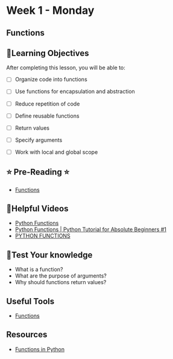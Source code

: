 # Week 1 - Monday

## Functions

## 📍Learning Objectives
After completing this lesson, you will be able to:

- [ ] Organize code into functions
- [ ] Use functions for encapsulation and abstraction
- [ ] Reduce repetition of code
- [ ] Define reusable functions
- [ ] Return values
- [ ] Specify arguments
- [ ] Work with local and global scope


## ⭐️ Pre-Reading ⭐️
- [Functions](https://digitalcrafts.instructure.com/courses/189/pages/reading-functions)

<!-- ## 📍Agenda
-  -->

<!-- ## 🟡 Lecture Presentations
- [Functions](https://dc-houston.herokuapp.com/p2/Python/Functions.html#1) -->

<!-- ## 🟣Labs
[functions lab](https://github.com/veros-labs/lab-python-functions)  -->


 <!-- ## 🔶 Practice Problems
 - [Problems for additional practice](https://github.com/veros-labs/practice-python-functions) -->

<!-- ## 🟠Homework  
- [assignment](./homework/) -->


## 🔵Helpful Videos
- [Python Functions](https://www.youtube.com/watch?v=9Os0o3wzS_I)
- [Python Functions | Python Tutorial for Absolute Beginners #1](https://www.youtube.com/watch?v=u-OmVr_fT4s)
- [PYTHON FUNCTIONS](https://www.youtube.com/watch?v=_ypAw_pCOt8)

<!-- ## ✔️Todo Checklist
- [ ] -->

<!-- ## 🔶Vocabulary -->

## 🔷Test Your knowledge
- What is a function?
- What are the purpose of arguments?
- Why should functions return values?

## Useful Tools
- [Functions](https://www.learnpython.org/en/Functions)

## Resources 
- [Functions in Python](https://www.geeksforgeeks.org/functions-in-python/)


